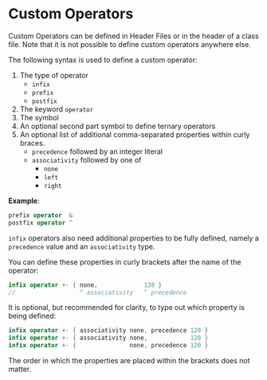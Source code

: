 # Custom Operators

Custom Operators can be defined in Header Files or in the header of a class file. Note that it is not possible to define custom operators anywhere else.

The following syntax is used to define a custom operator:

1. The type of operator
    - `infix`
    - `prefix`
    - `postfix`
2. The keyword `operator`
3. The symbol
4. An optional second part symbol to define ternary operators
5. An optional list of additional comma-separated properties within curly braces.
    - `precedence` followed by an integer literal
    - `associativity` followed by one of
        - `none`
        - `left`
        - `right`

**Example**:

```swift
prefix operator  &
postfix operator ^
```

`infix` operators also need additional properties to be fully defined, namely a `precedence` value and an `associativity` type.

You can define these properties in curly brackets after the name of the operator:

```swift
infix operator +- { none,             120 }
//                  ^ associativity   ^ precedence 
```

It is optional, but recommended for clarity, to type out which property is being defined:

```swift
infix operator +- { associativity none, precedence 120 }
infix operator +- { associativity none,            120 }
infix operator +- {               none, precedence 120 }
```

The order in which the properties are placed within the brackets does not matter.